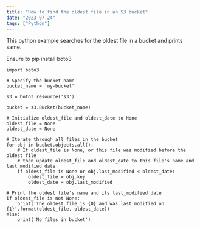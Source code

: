 ```yaml
---
title: "How to find the oldest file in an S3 bucket"
date: "2023-07-24"
tags: ["Python"]
---
```


This python example searches for the oldest file in a bucket and prints same.

Ensure to pip install boto3

    import boto3

    # Specify the bucket name
    bucket_name = 'my-bucket'

    s3 = boto3.resource('s3')

    bucket = s3.Bucket(bucket_name)

    # Initialize oldest_file and oldest_date to None
    oldest_file = None
    oldest_date = None

    # Iterate through all files in the bucket
    for obj in bucket.objects.all():
        # If oldest_file is None, or this file was modified before the oldest file
        # then update oldest_file and oldest_date to this file's name and last_modified date
        if oldest_file is None or obj.last_modified < oldest_date:
            oldest_file = obj.key
            oldest_date = obj.last_modified

    # Print the oldest file's name and its last_modified date
    if oldest_file is not None:
        print('The oldest file is {0} and was last modified on {1}'.format(oldest_file, oldest_date))
    else:
        print('No files in bucket')
